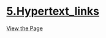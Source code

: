 # [5.Hypertext_links](https://iamwatchdogs.github.io/Front-end/HTML_CSS/Practice/5.Hypertext_links/)

[View the Page](https://iamwatchdogs.github.io/Front-end/HTML_CSS/Practice/5.Hypertext_links/)